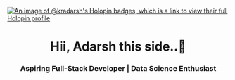 [![An image of @kradarsh's Holopin badges, which is a link to view their full Holopin profile](https://holopin.me/kradarsh)](https://holopin.io/@kradarsh)

<h1 align="center"> Hii, Adarsh this side..👋</h1>  
<h3 align="center"> Aspiring Full-Stack Developer | Data Science Enthusiast </h3>
<!---
Kr-Adarsh/Kr-Adarsh is a ✨ special ✨ repository because its `README.md` (this file) appears on your GitHub profile.
You can click the Preview link to take a look at your changes.
--->
